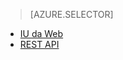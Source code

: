 > [AZURE.SELECTOR]
- [IU da Web](../articles/hdinsight/hdinsight-hadoop-manage-ambari.md)
- [REST API](../articles/hdinsight/hdinsight-hadoop-manage-ambari-rest-api.md)